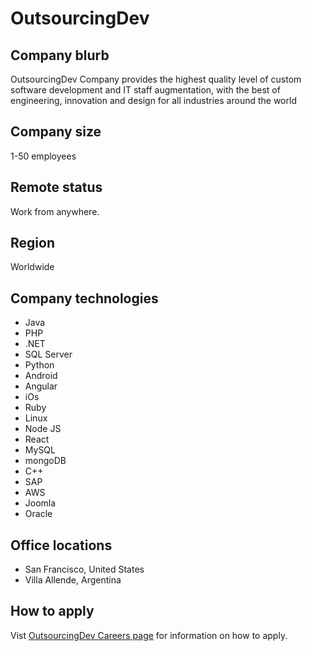 # OutsourcingDev

## Company blurb

OutsourcingDev Company provides the highest quality level of custom software development and IT staff augmentation, with the best of engineering, innovation and design for all industries around the world

## Company size

1-50 employees

## Remote status

Work from anywhere.

## Region

Worldwide

## Company technologies

* Java
* PHP
* .NET
* SQL Server
* Python
* Android
* Angular
* iOs
* Ruby
* Linux
* Node JS
* React
* MySQL
* mongoDB
* C++
* SAP
* AWS
* Joomla
* Oracle

## Office locations

* San Francisco, United States
* Villa Allende, Argentina

## How to apply

Vist [OutsourcingDev Careers page](https://www.outsourcingdev.com/careers/) for information on how to apply.
